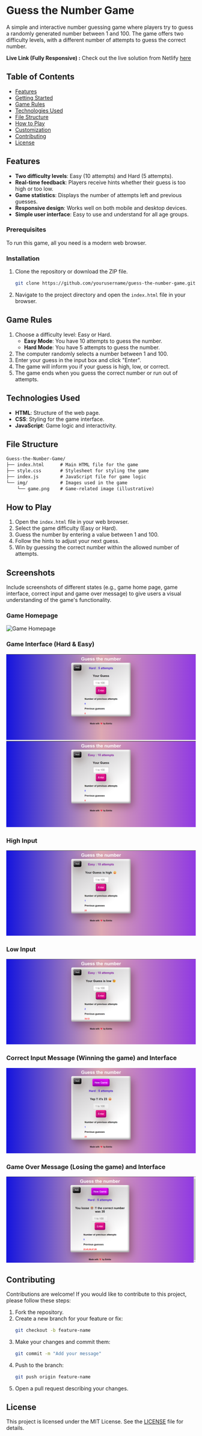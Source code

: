 # Guess the Number Game

A simple and interactive number guessing game where players try to guess a randomly generated number between 1 and 100. The game offers two difficulty levels, with a different number of attempts to guess the correct number.

**Live Link (Fully Responsive) :** Check out the live solution from Netlify [here](https://voluble-biscuit-173585.netlify.app/)

## Table of Contents
- [Features](#features)
- [Getting Started](#getting-started)
- [Game Rules](#game-rules)
- [Technologies Used](#technologies-used)
- [File Structure](#file-structure)
- [How to Play](#how-to-play)
- [Customization](#customization)
- [Contributing](#contributing)
- [License](#license)

## Features
- **Two difficulty levels**: Easy (10 attempts) and Hard (5 attempts).
- **Real-time feedback**: Players receive hints whether their guess is too high or too low.
- **Game statistics**: Displays the number of attempts left and previous guesses.
- **Responsive design**: Works well on both mobile and desktop devices.
- **Simple user interface**: Easy to use and understand for all age groups.

### Prerequisites
To run this game, all you need is a modern web browser.

### Installation
1. Clone the repository or download the ZIP file.
   ```bash
   git clone https://github.com/yourusername/guess-the-number-game.git
   ```
2. Navigate to the project directory and open the `index.html` file in your browser.

## Game Rules
1. Choose a difficulty level: Easy or Hard.
   - **Easy Mode**: You have 10 attempts to guess the number.
   - **Hard Mode**: You have 5 attempts to guess the number.
2. The computer randomly selects a number between 1 and 100.
3. Enter your guess in the input box and click "Enter".
4. The game will inform you if your guess is high,  low, or correct.
5. The game ends when you guess the correct number or run out of attempts.

## Technologies Used
- **HTML**: Structure of the web page.
- **CSS**: Styling for the game interface.
- **JavaScript**: Game logic and interactivity.

## File Structure
```
Guess-the-Number-Game/
├── index.html      # Main HTML file for the game
├── style.css       # Stylesheet for styling the game
├── index.js        # JavaScript file for game logic
└── img/            # Images used in the game
    └── game.png    # Game-related image (illustrative)
```

## How to Play
1. Open the `index.html` file in your web browser.
2. Select the game difficulty (Easy or Hard).
3. Guess the number by entering a value between 1 and 100.
4. Follow the hints to adjust your next guess.
5. Win by guessing the correct number within the allowed number of attempts.

## Screenshots

Include screenshots of different states (e.g., game home page, game interface, correct input and game over message) to give users a visual understanding of the game's functionality.
### Game Homepage
![Game Homepage](./design/design-desktop.png)
### Game Interface (Hard & Easy)
![Hard Mode](./design/hard-1.png)
![Easy Mode](./design/easy-1.png)
### High Input
![High](./design/high.png)
### Low Input
![Low](./design/low.png)
### Correct Input Message (Winning the game) and Interface
![Correct Input](./design/correct.png)
### Game Over Message (Losing the game) and Interface 
![Game Over](./design/loose.png)


## Contributing

Contributions are welcome! If you would like to contribute to this project, please follow these steps:

1. Fork the repository.
2. Create a new branch for your feature or fix:
    ```bash
    git checkout -b feature-name
    ```
3. Make your changes and commit them:
    ```bash
    git commit -m "Add your message"
    ```
4. Push to the branch:
    ```bash
    git push origin feature-name
    ```
5. Open a pull request describing your changes.

## License

This project is licensed under the MIT License. See the [LICENSE](LICENSE) file for details.

